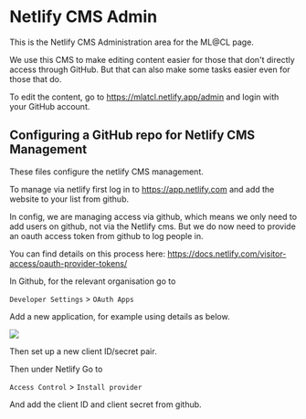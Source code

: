 # Netlify CMS Admin

This is the Netlify CMS Administration area for the ML@CL page.

We use this CMS to make editing content easier for those that don't directly access through GitHub. But that can also make some tasks easier even for those that do.

To edit the content, go to <https://mlatcl.netlify.app/admin> and login with your GitHub account.

## Configuring a GitHub repo for Netlify CMS Management

These files configure the netlify CMS management.

To manage via netlify first log in to <https://app.netlify.com> and add the website to your list from github.

In config, we are managing access via github, which means we only need to add users on github, not via the Netlify cms. But we do now need to provide an oauth access token from github to log people in. 

You can find details on this process here: <https://docs.netlify.com/visitor-access/oauth-provider-tokens/>

In Github, for the relevant organisation go to 

`Developer Settings` > `OAuth Apps`

Add a new application, for example using details as below.

![](oauth-settings.png)

Then set up a new client ID/secret pair.

Then under Netlify Go to 

`Access Control` > `Install provider`

And add the client ID and client secret from github.

